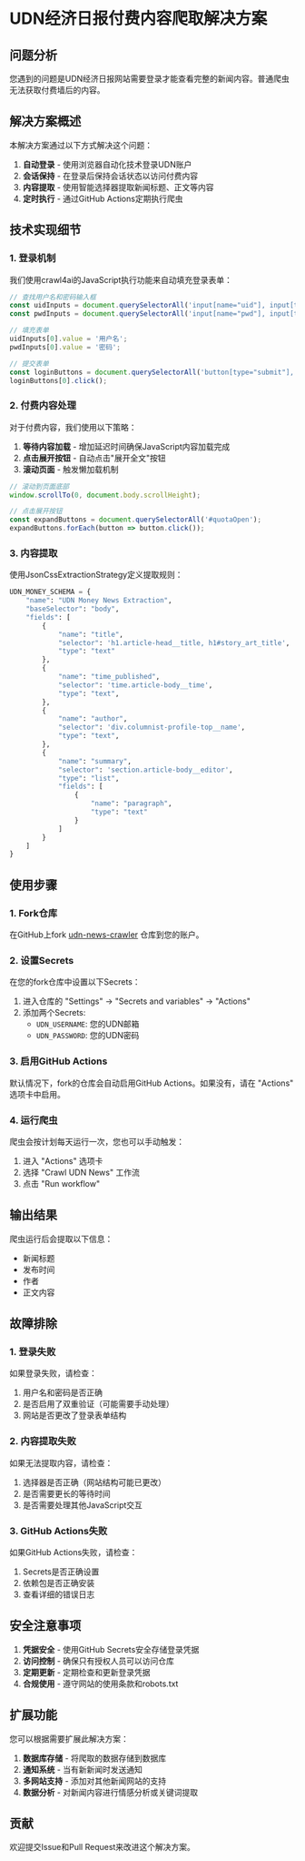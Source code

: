 # UDN经济日报付费内容爬取解决方案

## 问题分析

您遇到的问题是UDN经济日报网站需要登录才能查看完整的新闻内容。普通爬虫无法获取付费墙后的内容。

## 解决方案概述

本解决方案通过以下方式解决这个问题：

1. **自动登录** - 使用浏览器自动化技术登录UDN账户
2. **会话保持** - 在登录后保持会话状态以访问付费内容
3. **内容提取** - 使用智能选择器提取新闻标题、正文等内容
4. **定时执行** - 通过GitHub Actions定期执行爬虫

## 技术实现细节

### 1. 登录机制

我们使用crawl4ai的JavaScript执行功能来自动填充登录表单：

```javascript
// 查找用户名和密码输入框
const uidInputs = document.querySelectorAll('input[name="uid"], input[type="email"], #uid');
const pwdInputs = document.querySelectorAll('input[name="pwd"], input[type="password"], #pwd');

// 填充表单
uidInputs[0].value = '用户名';
pwdInputs[0].value = '密码';

// 提交表单
const loginButtons = document.querySelectorAll('button[type="submit"], input[type="submit"]');
loginButtons[0].click();
```

### 2. 付费内容处理

对于付费内容，我们使用以下策略：

1. **等待内容加载** - 增加延迟时间确保JavaScript内容加载完成
2. **点击展开按钮** - 自动点击"展开全文"按钮
3. **滚动页面** - 触发懒加载机制

```javascript
// 滚动到页面底部
window.scrollTo(0, document.body.scrollHeight);

// 点击展开按钮
const expandButtons = document.querySelectorAll('#quotaOpen');
expandButtons.forEach(button => button.click());
```

### 3. 内容提取

使用JsonCssExtractionStrategy定义提取规则：

```python
UDN_MONEY_SCHEMA = {
    "name": "UDN Money News Extraction",
    "baseSelector": "body",
    "fields": [
        {
            "name": "title",
            "selector": 'h1.article-head__title, h1#story_art_title',
            "type": "text"
        },
        {
            "name": "time_published",
            "selector": 'time.article-body__time',
            "type": "text",
        },
        {
            "name": "author",
            "selector": 'div.columnist-profile-top__name',
            "type": "text",
        },
        {
            "name": "summary",
            "selector": 'section.article-body__editor',
            "type": "list",
            "fields": [
                {
                    "name": "paragraph",
                    "type": "text"
                }
            ]
        }
    ]
}
```

## 使用步骤

### 1. Fork仓库

在GitHub上fork [udn-news-crawler](https://github.com/Kenny0404/udn-news-crawler) 仓库到您的账户。

### 2. 设置Secrets

在您的fork仓库中设置以下Secrets：

1. 进入仓库的 "Settings" → "Secrets and variables" → "Actions"
2. 添加两个Secrets:
   - `UDN_USERNAME`: 您的UDN邮箱
   - `UDN_PASSWORD`: 您的UDN密码

### 3. 启用GitHub Actions

默认情况下，fork的仓库会自动启用GitHub Actions。如果没有，请在 "Actions" 选项卡中启用。

### 4. 运行爬虫

爬虫会按计划每天运行一次，您也可以手动触发：

1. 进入 "Actions" 选项卡
2. 选择 "Crawl UDN News" 工作流
3. 点击 "Run workflow"

## 输出结果

爬虫运行后会提取以下信息：

- 新闻标题
- 发布时间
- 作者
- 正文内容

## 故障排除

### 1. 登录失败

如果登录失败，请检查：

1. 用户名和密码是否正确
2. 是否启用了双重验证（可能需要手动处理）
3. 网站是否更改了登录表单结构

### 2. 内容提取失败

如果无法提取内容，请检查：

1. 选择器是否正确（网站结构可能已更改）
2. 是否需要更长的等待时间
3. 是否需要处理其他JavaScript交互

### 3. GitHub Actions失败

如果GitHub Actions失败，请检查：

1. Secrets是否正确设置
2. 依赖包是否正确安装
3. 查看详细的错误日志

## 安全注意事项

1. **凭据安全** - 使用GitHub Secrets安全存储登录凭据
2. **访问控制** - 确保只有授权人员可以访问仓库
3. **定期更新** - 定期检查和更新登录凭据
4. **合规使用** - 遵守网站的使用条款和robots.txt

## 扩展功能

您可以根据需要扩展此解决方案：

1. **数据库存储** - 将爬取的数据存储到数据库
2. **通知系统** - 当有新新闻时发送通知
3. **多网站支持** - 添加对其他新闻网站的支持
4. **数据分析** - 对新闻内容进行情感分析或关键词提取

## 贡献

欢迎提交Issue和Pull Request来改进这个解决方案。
